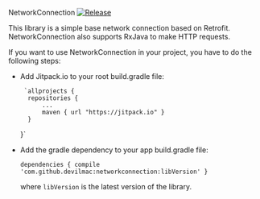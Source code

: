 NetworkConnection [![Release](https://jitpack.io/v/User/Repo.svg)](https://jitpack.io/#devilmac/networkconnection)

This library is a simple base network connection based on Retrofit.
NetworkConnection also supports RxJava to make HTTP requests.

If you want to use NetworkConnection in your project, you have to do the following steps:

* Add Jitpack.io to your root build.gradle file:

	   `allprojects {
		repositories {
			...
			maven { url "https://jitpack.io" }
		}
	}`

* Add the gradle dependency to your app build.gradle file:

    `dependencies {
        compile 'com.github.devilmac:networkconnection:libVersion'
    }`

    where `libVersion` is the latest version of the library.
